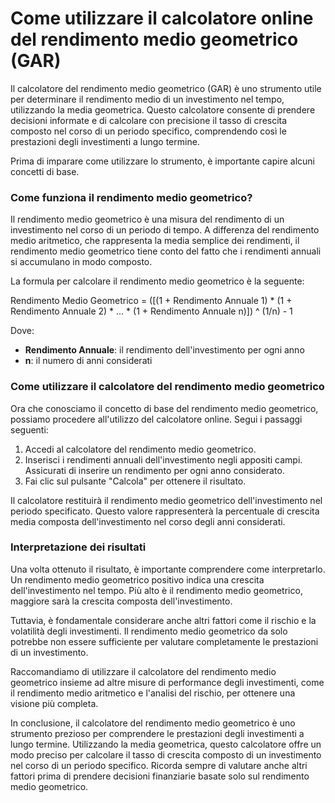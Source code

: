 Come utilizzare il calcolatore online del rendimento medio geometrico (GAR)
===========================================================================

Il calcolatore del rendimento medio geometrico (GAR) è uno strumento utile per determinare il rendimento medio di un investimento nel tempo, utilizzando la media geometrica. Questo calcolatore consente di prendere decisioni informate e di calcolare con precisione il tasso di crescita composto nel corso di un periodo specifico, comprendendo così le prestazioni degli investimenti a lungo termine.

Prima di imparare come utilizzare lo strumento, è importante capire alcuni concetti di base.

### Come funziona il rendimento medio geometrico?

Il rendimento medio geometrico è una misura del rendimento di un investimento nel corso di un periodo di tempo. A differenza del rendimento medio aritmetico, che rappresenta la media semplice dei rendimenti, il rendimento medio geometrico tiene conto del fatto che i rendimenti annuali si accumulano in modo composto.

La formula per calcolare il rendimento medio geometrico è la seguente:

Rendimento Medio Geometrico = (\[(1 + Rendimento Annuale 1) \* (1 + Rendimento Annuale 2) \* ... \* (1 + Rendimento Annuale n)\]) ^ (1/n) - 1

Dove:

- **Rendimento Annuale**: il rendimento dell'investimento per ogni anno
- **n**: il numero di anni considerati

### Come utilizzare il calcolatore del rendimento medio geometrico

Ora che conosciamo il concetto di base del rendimento medio geometrico, possiamo procedere all'utilizzo del calcolatore online. Segui i passaggi seguenti:

1. Accedi al calcolatore del rendimento medio geometrico.
2. Inserisci i rendimenti annuali dell'investimento negli appositi campi. Assicurati di inserire un rendimento per ogni anno considerato.
3. Fai clic sul pulsante "Calcola" per ottenere il risultato.

Il calcolatore restituirà il rendimento medio geometrico dell'investimento nel periodo specificato. Questo valore rappresenterà la percentuale di crescita media composta dell'investimento nel corso degli anni considerati.

### Interpretazione dei risultati

Una volta ottenuto il risultato, è importante comprendere come interpretarlo. Un rendimento medio geometrico positivo indica una crescita dell'investimento nel tempo. Più alto è il rendimento medio geometrico, maggiore sarà la crescita composta dell'investimento.

Tuttavia, è fondamentale considerare anche altri fattori come il rischio e la volatilità degli investimenti. Il rendimento medio geometrico da solo potrebbe non essere sufficiente per valutare completamente le prestazioni di un investimento.

Raccomandiamo di utilizzare il calcolatore del rendimento medio geometrico insieme ad altre misure di performance degli investimenti, come il rendimento medio aritmetico e l'analisi del rischio, per ottenere una visione più completa.

In conclusione, il calcolatore del rendimento medio geometrico è uno strumento prezioso per comprendere le prestazioni degli investimenti a lungo termine. Utilizzando la media geometrica, questo calcolatore offre un modo preciso per calcolare il tasso di crescita composto di un investimento nel corso di un periodo specifico. Ricorda sempre di valutare anche altri fattori prima di prendere decisioni finanziarie basate solo sul rendimento medio geometrico.